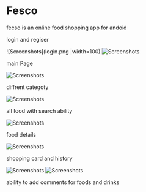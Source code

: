 # Fesco
fecso is an online food shopping app for andoid

login and regiser 

![Screenshots](login.png |width=100)
![Screenshots](register.png)

main Page

![Screenshots](main.png)

diffrent categoty

![Screenshots](category.png)

all food with search ability

![Screenshots](addFood.png)
  
food details

![Screenshots](foodDetail.png)

shopping card and history

![Screenshots](ShoppingCard.png)
![Screenshots](history.png)

ability to add comments for foods and drinks
